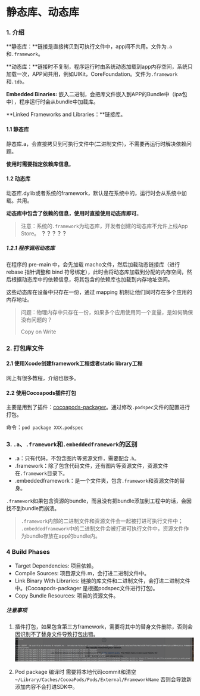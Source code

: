 # 静态库、动态库

### 1. 介绍

**静态库：**链接是直接拷贝到可执行文件中，app间不共用。文件为`.a`和`.framework`。

**动态库：**链接时不复制，程序运行时由系统动态加载到app内存空间，系统只加载一次，APP间共用，例如UIKit，CoreFoundation。文件为`.framework`和`.tdb`。

**Embedded Binaries:** 嵌入二进制，会把库文件嵌入到APP的Bundle中（ipa包中），程序运行时会从bundle中加载库。

**Linked Frameworks and Libraries：**链接库。

#### 1.1 静态库

静态库.a，会直接拷贝到可执行文件中(二进制文件)，不需要再运行时解决依赖问题。

**使用时需要指定依赖库信息**。

#### 1.2 动态库

动态库.dylib或者系统的framework，默认是在系统中的，运行时会从系统中加载。共用。

**动态库中包含了依赖的信息，使用时直接使用动态库即可**。

> 注意：系统的`.framework`为动态库，开发者创建的动态库不允许上线App Store。  **？？？？？**
 
##### 1.2.1 程序调用动态库

在程序的 pre-main 中，会先加载 macho文件，然后加载动态链接库（进行 rebase 指针调整和 bind 符号绑定），此时会将动态库加载到分配的内存空间，然后根据动态库中的依赖信息，将其包含的依赖库也加载到内存地址空间。

这些动态库在设备中只存在一份，通过 mapping 机制让他们同时存在多个应用的内存地址。

> 问题：物理内存中只存在一份，如果多个应用使用同一个变量，是如何确保没有问题的？
> 
> Copy on Write

### 2. 打包库文件

#### 2.1 使用Xcode创建framework工程或者static library工程
网上有很多教程，介绍也很多。

#### 2.2 使用Cocoapods插件打包
主要是用到了插件：[cocoapods-packager](https://github.com/CocoaPods/cocoapods-packager)。通过修改`.podspec`文件的配置进行打包。

命令：`pod package XXX.podspec`

### 3. `.a`、`.framework`和`.embeddedframework`的区别

- .a：只有代码，不包含图片等资源文件，需要配合`.h`。
- .framework：除了包含代码文件，还有图片等资源文件，资源文件在`.framework`目录下。
- .embeddedframework：是一个文件夹，包含`.framework`和资源文件的替身。

`.framework`如果包含资源的bundle，而且没有把bundle添加到工程中的话，会因找不到bundle而崩溃。
> `.framework`内部的二进制文件和资源文件会一起被打进可执行文件中；
> `.embeddedframework`中的二进制文件会被打进可执行文件中，资源文件作为bundle存放在app的bundle内。

### 4 Build Phases

- Target Dependencies: 项目依赖。
- Compile Sources: 项目源文件.m，会打进二进制文件中。
- Link Binary With Libraries: 链接的库文件和二进制文件，会打进二进制文件中。(Cocoapods-packager 是根据podspec文件进行打包)。
- Copy Bundle Resources: 项目的资源文件。

##### 注意事项
1. 插件打包，如果包含第三方framework，需要将其中的替身文件删除，否则会因识别不了替身文件导致打包出错。
![](./images/framework_error.tiff)

2. Pod package 编译时 需要将本地代码commit和清空`~/Library/Caches/CocoaPods/Pods/External/FrameworkName` 否则会导致新添加内容不会打进SDK中。